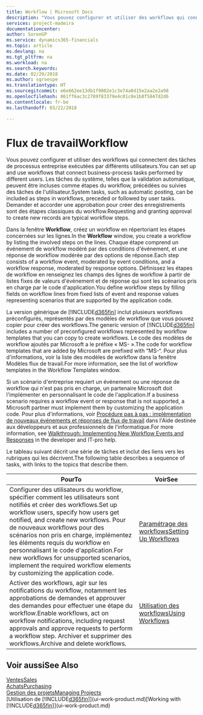 ```yaml
---
title: Workflow | Microsoft Docs
description: "Vous pouvez configurer et utiliser des workflows qui connectent des tâches de processus entreprise exécutées par différents utilisateurs. Les tâches du système, telles que la validation automatique, peuvent être incluses comme étapes du workflow, précédées ou suivies des tâches de l'utilisateur. Demander et accorder une approbation pour créer des enregistrements sont des étapes classiques du workflow."
services: project-madeira
documentationcenter: 
author: SorenGP
ms.service: dynamics365-financials
ms.topic: article
ms.devlang: na
ms.tgt_pltfrm: na
ms.workload: na
ms.search.keywords: 
ms.date: 02/20/2018
ms.author: sgroespe
ms.translationtype: HT
ms.sourcegitcommit: e6e662ee13db1f9002e1c3e74a0d15e2aa2e2a98
ms.openlocfilehash: 861ff6ac3c2789f83379e4c01c0e1b8f5847d2d6
ms.contentlocale: fr-be
ms.lasthandoff: 03/22/2018

---
```

# <a name="workflow"></a><span data-ttu-id="94077-105">Flux de travail</span><span class="sxs-lookup"><span data-stu-id="94077-105">Workflow</span></span>
<span data-ttu-id="94077-106">Vous pouvez configurer et utiliser des workflows qui connectent des tâches de processus entreprise exécutées par différents utilisateurs.</span><span class="sxs-lookup"><span data-stu-id="94077-106">You can set up and use workflows that connect business-process tasks performed by different users.</span></span> <span data-ttu-id="94077-107">Les tâches du système, telles que la validation automatique, peuvent être incluses comme étapes du workflow, précédées ou suivies des tâches de l'utilisateur.</span><span class="sxs-lookup"><span data-stu-id="94077-107">System tasks, such as automatic posting, can be included as steps in workflows, preceded or followed by user tasks.</span></span> <span data-ttu-id="94077-108">Demander et accorder une approbation pour créer des enregistrements sont des étapes classiques du workflow.</span><span class="sxs-lookup"><span data-stu-id="94077-108">Requesting and granting approval to create new records are typical workflow steps.</span></span>  

 <span data-ttu-id="94077-109">Dans la fenêtre **Workflow**, créez un workflow en répertoriant les étapes concernées sur les lignes.</span><span class="sxs-lookup"><span data-stu-id="94077-109">In the **Workflow** window, you create a workflow by listing the involved steps on the lines.</span></span> <span data-ttu-id="94077-110">Chaque étape comprend un événement de workflow modéré par des conditions d'événement, et une réponse de workflow modérée par des options de réponse.</span><span class="sxs-lookup"><span data-stu-id="94077-110">Each step consists of a workflow event, moderated by event conditions, and a workflow response, moderated by response options.</span></span> <span data-ttu-id="94077-111">Définissez les étapes de workflow en renseignez les champs des lignes de workflow à partir de listes fixes de valeurs d'événement et de réponse qui sont les scénarios pris en charge par le code d'application.</span><span class="sxs-lookup"><span data-stu-id="94077-111">You define workflow steps by filling fields on workflow lines from fixed lists of event and response values representing scenarios that are supported by the application code.</span></span>  

 <span data-ttu-id="94077-112">La version générique de [!INCLUDE[d365fin](includes/d365fin_md.md)] inclut plusieurs workflows préconfigurés, représentés par des modèles de workflow que vous pouvez copier pour créer des workflows.</span><span class="sxs-lookup"><span data-stu-id="94077-112">The generic version of [!INCLUDE[d365fin](includes/d365fin_md.md)] includes a number of preconfigured workflows represented by workflow templates that you can copy to create workflows.</span></span> <span data-ttu-id="94077-113">Le code des modèles de workflow ajoutés par Microsoft a le préfixe « MS- ».</span><span class="sxs-lookup"><span data-stu-id="94077-113">The code for workflow templates that are added by Microsoft are prefixed with “MS-“.</span></span> <span data-ttu-id="94077-114">Pour plus d'informations, voir la liste des modèles de workflow dans la fenêtre Modèles flux de travail.</span><span class="sxs-lookup"><span data-stu-id="94077-114">For more information, see the list of workflow templates in the Workflow Templates window.</span></span>  

 <span data-ttu-id="94077-115">Si un scénario d'entreprise requiert un événement ou une réponse de workflow qui n'est pas pris en charge, un partenaire Microsoft doit l'implémenter en personnalisant le code de l'application.</span><span class="sxs-lookup"><span data-stu-id="94077-115">If a business scenario requires a workflow event or response that is not supported, a Microsoft partner must implement them by customizing the application code.</span></span> <span data-ttu-id="94077-116">Pour plus d'informations, voir [Procédure pas à pas : implémentation de nouveaux événements et réponses de flux de travail](/dynamics-nav/Walkthrough--Implementing-New-Workflow-Events-and-Responses) dans l'Aide destinée aux développeurs et aux professionnels de l'informatique.</span><span class="sxs-lookup"><span data-stu-id="94077-116">For more information, see [Walkthrough: Implementing New Workflow Events and Responses](/dynamics-nav/Walkthrough--Implementing-New-Workflow-Events-and-Responses) in the developer and IT-pro help.</span></span>  

 <span data-ttu-id="94077-117">Le tableau suivant décrit une série de tâches et inclut des liens vers les rubriques qui les décrivent.</span><span class="sxs-lookup"><span data-stu-id="94077-117">The following table describes a sequence of tasks, with links to the topics that describe them.</span></span>  

|<span data-ttu-id="94077-118">**Pour**</span><span class="sxs-lookup"><span data-stu-id="94077-118">**To**</span></span>|<span data-ttu-id="94077-119">**Voir**</span><span class="sxs-lookup"><span data-stu-id="94077-119">**See**</span></span>|  
|------------|-------------|  
|<span data-ttu-id="94077-120">Configurer des utilisateurs du workflow, spécifier comment les utilisateurs sont notifiés et créer des workflows.</span><span class="sxs-lookup"><span data-stu-id="94077-120">Set up workflow users, specify how users get notified, and create new workflows.</span></span> <span data-ttu-id="94077-121">Pour de nouveaux workflows pour des scénarios non pris en charge, implémentez les éléments requis du workflow en personnalisant le code d'application.</span><span class="sxs-lookup"><span data-stu-id="94077-121">For new workflows for unsupported scenarios, implement the required workflow elements by customizing the application code.</span></span>|[<span data-ttu-id="94077-122">Paramétrage des workflows</span><span class="sxs-lookup"><span data-stu-id="94077-122">Setting Up Workflows</span></span>](across-set-up-workflows.md)|  
|<span data-ttu-id="94077-123">Activer des workflows, agir sur les notifications du workflow, notamment les approbations de demandes et approuver des demandes pour effectuer une étape du workflow.</span><span class="sxs-lookup"><span data-stu-id="94077-123">Enable workflows, act on workflow notifications, including request approvals and approve requests to perform a workflow step.</span></span> <span data-ttu-id="94077-124">Archiver et supprimer des workflows.</span><span class="sxs-lookup"><span data-stu-id="94077-124">Archive and delete workflows.</span></span>|[<span data-ttu-id="94077-125">Utilisation des workflows</span><span class="sxs-lookup"><span data-stu-id="94077-125">Using Workflows</span></span>](across-use-workflows.md)|  

## <a name="see-also"></a><span data-ttu-id="94077-126">Voir aussi</span><span class="sxs-lookup"><span data-stu-id="94077-126">See Also</span></span>  
[<span data-ttu-id="94077-127">Ventes</span><span class="sxs-lookup"><span data-stu-id="94077-127">Sales</span></span>](sales-manage-sales.md)  
[<span data-ttu-id="94077-128">Achats</span><span class="sxs-lookup"><span data-stu-id="94077-128">Purchasing</span></span>](purchasing-manage-purchasing.md)  
[<span data-ttu-id="94077-129">Gestion des projets</span><span class="sxs-lookup"><span data-stu-id="94077-129">Managing Projects</span></span>](projects-manage-projects.md)  
<span data-ttu-id="94077-130">[Utilisation de [!INCLUDE[d365fin](includes/d365fin_md.md)]](ui-work-product.md)</span><span class="sxs-lookup"><span data-stu-id="94077-130">[Working with [!INCLUDE[d365fin](includes/d365fin_md.md)]](ui-work-product.md)</span></span>

